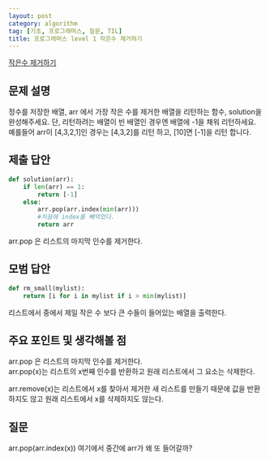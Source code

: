 ```yaml
---
layout: post
category: algorithm
tag: [기초, 프로그래머스, 질문, TIL]
title: 프로그래머스 level 1 작은수 제거하기
---
```


[작은수 제거하기](https://programmers.co.kr/learn/courses/30/lessons/12935) 

## 문제 설명

정수를 저장한 배열, arr 에서 가장 작은 수를 제거한 배열을 리턴하는 함수, solution을 완성해주세요. 단, 리턴하려는 배열이 빈 배열인 경우엔 배열에 -1을 채워 리턴하세요. 예를들어 arr이 \[4,3,2,1]인 경우는 \[4,3,2]를 리턴 하고, \[10]면 \[-1]을 리턴 합니다.

## 제출 답안

```python
def solution(arr):
    if len(arr) == 1:
        return [-1]
    else:
        arr.pop(arr.index(min(arr)))
        #처음에 index를 빼먹었다. 
        return arr
```
arr.pop 은 리스트의 마지막 인수를 제거한다.

## 모범 답안

```python
def rm_small(mylist):
    return [i for i in mylist if i > min(mylist)]
```
리스트에서 중에서 제일 작은 수 보다 큰 수들이 들어있는 배열을 출력한다.

## 주요 포인트 및 생각해볼 점

arr.pop 은 리스트의 마지막 인수를 제거한다.   
arr.pop(x)는 리스트의 x번째 인수를 반환하고 원래 리스트에서 그 요소는 삭제한다.

arr.remove(x)는 리스트에서 x를 찾아서 제거한 새 리스트를 만들기 때문에 값을 반환하지도 않고 원래 리스트에서 x를 삭제하지도 않는다.

## 질문     

arr.pop(arr.index(x)) 여기에서 중간에 arr가 왜 또 들어갈까? 
